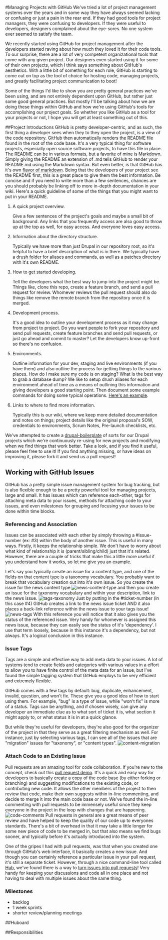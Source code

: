 #Managing Projects with GitHub
We've tried a lot of project management systems over the years and in some way they have always seemed lacking or confusing or just a pain in the rear end. If they had good tools for project managers, they were confusing to developers. If they were useful to developers, designers complained about the eye-sores. No one system ever seemed to satisfy the team.

We recently started using GitHub for project management after the developers started raving about how much they loved it for their code tools. To our surprise, there are a lot of very competent organizational tools that come with any given project. Our designers even started using it for some of their own projects, which I think says something about GitHub's aesthetics. With a little bit of something for each role, GitHub is starting to come out on top as the tool of choice for hosting code, managing projects, and greatly facilitating project communication to boot!

Some of the things I'd like to show you are pretty general practices we've been using, and are not entirely dependent upon GitHub, but rather just some good general practices. But mostly I'll be talking about how we are doing these things within GitHub and how we're using GitHub's tools for accomplishing our project goals. So whether you like GitHub as a tool for your projects or not, I hope you will get at least something out of this.

##Project Introductions
GitHub is pretty developer-centric, and as such, the first thing a developer sees when they to they open the project, is a view of the code repository. GitHub then automatically renders the README file found in the root of the code base. It's a very typical thing for software projects, especially open source software projects, to have this file in place. The README can be in various formats, but a favorite of mine is [Markdown](http://daringfireball.net/projects/markdown/). Simply giving the README an extension of .md tells GitHub to render your README.md using the Markdown syntax. But even better, is that GitHub has it's own [flavor of markdown](http://github.github.com/github-flavored-markdown/). Being that the developers of your project see the README first, this is a great place to give them the best information. Be concise and if you need to write more than a few sentences, chances are you should probably be linking off to more in-depth documentation in your wiki. Here's a quick guideline of some of the things that you might want to put in your README.

1. A quick project overview.

    Give a few sentences of the project's goals and maybe a small bit of background. Any links that you frequently access are also good to throw up at the top as well, for easy access. And everyone loves easy access.

1. Information about the directory structure.

    Typically we have more than just Drupal in our repository root, so it's helpful to have a brief description of what is in there. We typically have a [drush folder](https://github.com/Lullabot/drupal-boilerplate/tree/master/drush) for aliases and commands, as well as a patches directory with it's own README.

1. How to get started developing.

    Tell the developers what the best way to jump into the project might be. Things like, clone this repo, create a feature branch, and send a pull request for review. Whomever reviews the pull request should also do things like remove the remote branch from the repository once it is merged.

1. Development process.

    It's a good idea to outline your development process as it may change from project to project. Do you want people to fork your repository and send pull requests, create feature branches and send pull requests, or just go ahead and commit to master? Let the developers know up-front so there's no confusion.

1. Environments.

    Outline information for your dev, staging and live environments (if you have them) and also outline the process for getting things to the various places. How do I make sure my code is on staging? What is the best way to grab a database dump? We like to setup drush aliases for each environment ahead of time as a means of outlining this information and giving developers a good starting point. Then document some example commands for doing some typical operations. [Here's an example](https://github.com/Lullabot/drupal-boilerplate/blob/master/drush/aliases/example.aliases.drushrc.php).

1. Links to where to find more information.

    Typically this is our wiki, where we keep more detailed documentation and notes on things; project details like the original proposal's SOW, credentials to environments, Scrum Notes, Pre-launch checklists, etc.

We've attempted to create a [drupal-boilerplate](https://github.com/Lullabot/drupal-boilerplate) of sorts for our Drupal projects which we're continuously re-using for new projects and modifying when we find things that work better. Take a look, and if you find it useful, please feel free to use it! If you find anything missing, or have ideas on improving it, please fork it and send us a pull request!

## Working with GitHub Issues

GitHub has a pretty simple issue management system for bug tracking, but is also flexible enough to be a pretty powerful tool for managing projects, large and small. It has issues which can reference each-other, tags for attaching meta data to your issues, methods for attaching code to your issues, and even milestones for grouping and focusing your issues to be done within time blocks.

### Referencing and Association

Issues can be associated with each other by simply throwing a #issue-number (ex: #3) within the body of another issue. This is useful in many ways. Firstly, it keeps the relationship simple. We don't have to worry about what kind of relationship it is (parent/sibling/child) just that it's related. However, there are a couple of tricks that make this a little more useful if you understand how it works, so let me give you an example.

Let's say you typically create an issue for a content type, and one of the fields on that content type is a taxonomy vocabulary. You probably want to break that vocabulary creation out into it's own issue. So you create the issue for the news content type
![news-content-type](https://img.skitch.com/20120607-kday7nnj62xedpty25yxgmbd93.jpg)
and then you create an issue for the taxonomy vocabulary and within your description, link to the news issue.
![tags-taxonomy](https://img.skitch.com/20120607-gah6niabiwa1ybae99rmccnii9.jpg)
Just by putting in the #ticket-number (in this case #4) GitHub creates a link to the news issue ticket AND it also places a back-link reference within the news issue to your tags issue!
![news-tags](https://img.skitch.com/20120607-fkc64xhq47sq5ph7bj48d3ffnj.jpg)
With this reference you will notice that it also gives you the status of the referenced issue. Very handy for whomever is assigned this news issue, because they can easily see the status of it's 'dependency'. I use that term loosely, because in this instance it's a dependency, but not always. It's a logical conclusion in this instance.

### Issue Tags

Tags are a simple and effective way to add meta data to your issues. A lot of systems tend to create fields and categories with various values in a effort to allow you to have finite control of the meta data for an issue, but I've found the simple tagging system that GitHub employs to be very efficient and extremely flexible.

GitHub comes with a few tags by default: bug, duplicate, enhancement, invalid, question, and won't fix. These give you a good idea of how to start using them. For example, "bug" is a type of issue, while "won't fix" is more of a status. Tags can be anything, and if chosen wisely, can give any developer an immediate clue as to what sort of ticket it is, what section it might apply to, or what status it is in at a quick glance.

But while they're useful for developers, they're also good for the organizer of the project in that they serve as a great filtering mechanism as well. For instance, just by selecting various tags, I can see all of the issues that are "migration" issues for "taxonomy", or "content types".
![content-migration](https://img.skitch.com/20120607-kfqtrgq148ywk7xxp24fcy74wp.jpg)

### Attach Code to an Existing Issue

Pull requests are an amazing tool for code collaboration. If you're new to the concept, check out this [pull request demo](https://vimeo.com/41045197). It's a quick and easy way for developers to basically create a copy of the code base (by either forking or branching) and suggesting modifications to the existing code, or contributing new code. It allows the other members of the project to then review that code, make their own suggests within in-line commenting, and decide to merge it into the main code base or not. We've found the in-line commenting with pull requests to be immensely useful since they keep everyone in the project in the loop with changes that are happening.
![code-comments](https://img.skitch.com/20120609-e6pfy9sts7nbi2p3kw4um1iikx.jpg)
Pull requests in general are a great means of peer review and have helped to keep the quality of our code up to everyones standards. There's a bit of overhead in that it may take a little longer for some new piece of code to be merged in, but that also means we find bugs sooner, and typically before it's actually introduced into the system.

One of the gripes I had with pull requests, was that when you created one through GitHub's web interface, it basically creates a new issue. And though you can certainly reference a particular issue in your pull request, it's still a separate ticket. However, through a nice command-line tool called [Hub](https://github.com/defunkt/hub), we've found there is a way to [turn issues into pull requests](http://www.youtube.com/watch?v=suS3lDn20HY)! Very handy for keeping your discussions and code all in one place and not having to deal with multiple issues about the same thing.

### Milestones
* backlog
* 1 week sprints
* shorter review/planning meetings

##Huboard

##Responsibilities
